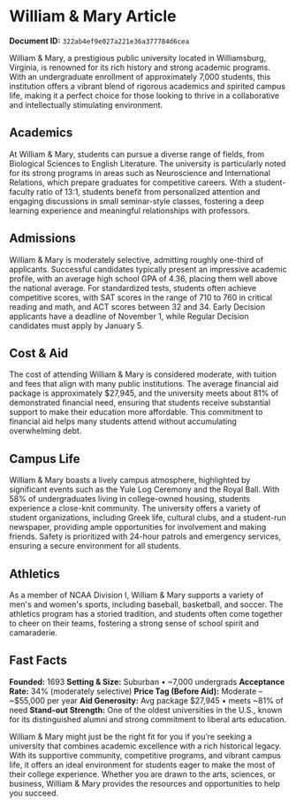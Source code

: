 # William & Mary Article

**Document ID:** `322ab4ef9e027a221e36a377784d6cea`

William & Mary, a prestigious public university located in Williamsburg, Virginia, is renowned for its rich history and strong academic programs. With an undergraduate enrollment of approximately 7,000 students, this institution offers a vibrant blend of rigorous academics and spirited campus life, making it a perfect choice for those looking to thrive in a collaborative and intellectually stimulating environment.

## Academics
At William & Mary, students can pursue a diverse range of fields, from Biological Sciences to English Literature. The university is particularly noted for its strong programs in areas such as Neuroscience and International Relations, which prepare graduates for competitive careers. With a student-faculty ratio of 13:1, students benefit from personalized attention and engaging discussions in small seminar-style classes, fostering a deep learning experience and meaningful relationships with professors.

## Admissions
William & Mary is moderately selective, admitting roughly one-third of applicants. Successful candidates typically present an impressive academic profile, with an average high school GPA of 4.36, placing them well above the national average. For standardized tests, students often achieve competitive scores, with SAT scores in the range of 710 to 760 in critical reading and math, and ACT scores between 32 and 34. Early Decision applicants have a deadline of November 1, while Regular Decision candidates must apply by January 5.

## Cost & Aid
The cost of attending William & Mary is considered moderate, with tuition and fees that align with many public institutions. The average financial aid package is approximately $27,945, and the university meets about 81% of demonstrated financial need, ensuring that students receive substantial support to make their education more affordable. This commitment to financial aid helps many students attend without accumulating overwhelming debt.

## Campus Life
William & Mary boasts a lively campus atmosphere, highlighted by significant events such as the Yule Log Ceremony and the Royal Ball. With 58% of undergraduates living in college-owned housing, students experience a close-knit community. The university offers a variety of student organizations, including Greek life, cultural clubs, and a student-run newspaper, providing ample opportunities for involvement and making friends. Safety is prioritized with 24-hour patrols and emergency services, ensuring a secure environment for all students.

## Athletics
As a member of NCAA Division I, William & Mary supports a variety of men's and women's sports, including baseball, basketball, and soccer. The athletics program has a storied tradition, and students often come together to cheer on their teams, fostering a strong sense of school spirit and camaraderie.

## Fast Facts
**Founded:** 1693
**Setting & Size:** Suburban • ~7,000 undergrads
**Acceptance Rate:** 34% (moderately selective)
**Price Tag (Before Aid):** Moderate – ~$55,000 per year
**Aid Generosity:** Avg package $27,945 • meets ~81% of need
**Stand-out Strength:** One of the oldest universities in the U.S., known for its distinguished alumni and strong commitment to liberal arts education.

William & Mary might just be the right fit for you if you’re seeking a university that combines academic excellence with a rich historical legacy. With its supportive community, competitive programs, and vibrant campus life, it offers an ideal environment for students eager to make the most of their college experience. Whether you are drawn to the arts, sciences, or business, William & Mary provides the resources and opportunities to help you succeed.
